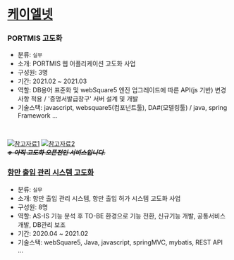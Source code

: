 # [케이엘넷](https://www.klnet.co.kr/client/main.do)

### PORTMIS 고도화
- 분류: ``실무``
- 소개: PORTMIS 웹 어플리케이션 고도화 사업
- 구성원: 3명
- 기간: 2021.02 ~ 2021.03
- 역할: DB용어 표준화 및 webSquare5 엔진 업그레이드에 따른 API(js 기반) 변경사항 적용 / '증명서발급창구' 서버 설계 및 개발
- 기술스택: javascript, websquare5(컴포넌트툴), DA#(모델링툴) / java, spring Framework ...
<br/>

[![참고자료1](https://github.com/wjdrhkd456/RESUME/blob/main/IMAGES/apply.PNG)](https://pss.mof.go.kr) [![참고자료2](https://github.com/wjdrhkd456/RESUME/blob/main/IMAGES/permit.PNG)](#)<br/>~~***※ 아직 고도화 오픈전인 서비스입니다.***~~
### [항만 출입 관리 시스템 고도화](https://github.com/wjdrhkd456/RESUME/tree/main/projects/klnet/pss)
- 분류: ``실무``
- 소개: 항만 출입 관리 시스템, 항만 출입 허가 시스템 고도화 사업 
- 구성원: 8명
- 역할: AS-IS 기능 분석 후 TO-BE 환경으로 기능 전환, 신규기능 개발, 공통서비스 개발, DB관리 보조 
- 기간: 2020.04 ~ 2021.02
- 기술스택: webSquare5, Java, javascript, springMVC, mybatis, REST API ...
<br/>